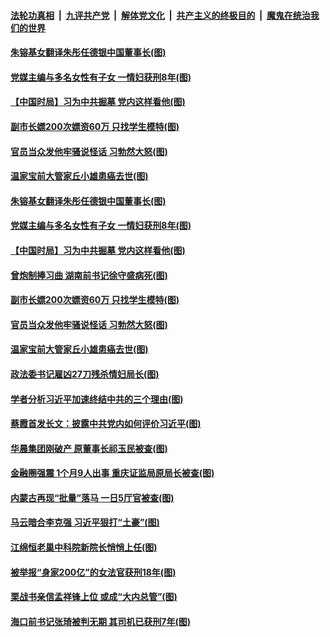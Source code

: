 ####  [法轮功真相](../../../../basic/blob/master/README.md?t=12071803) &nbsp;|&nbsp; [九评共产党](../../../../9ping.md/blob/master/README.md?t=12071803) &nbsp;|&nbsp; [解体党文化](../../../../jtdwh.md/blob/master/README.md?t=12071803)  &nbsp;|&nbsp; [共产主义的终极目的](../../../../gczydzjmd.md/blob/master/README.md?t=12071803) &nbsp;|&nbsp; [魔鬼在统治我们的世界](../../../../mgztzwmdsj.md/blob/master/README.md?t=12071803) 

#### [朱镕基女翻译朱彤任德银中国董事长(图)](../pages/p2/954959.md?t=12071803) 

#### [党媒主编与多名女性有子女 一情妇获刑8年(图)](../pages/p2/954948.md?t=12071803) 

#### [【中国时局】习为中共掘墓 党内这样看他(图)](../pages/p2/954902.md?t=12071803) 

#### [副市长嫖200次嫖资60万 只找学生模特(图)](../pages/p2/954893.md?t=12071803) 

#### [官员当众发他牢骚说怪话 习勃然大怒(图)](../pages/p2/954878.md?t=12071803) 

#### [温家宝前大管家丘小雄患癌去世(图)](../pages/p2/954873.md?t=12071803) 

#### [朱镕基女翻译朱彤任德银中国董事长(图)](../pages/p2/954959.md?t=12071803) 

#### [党媒主编与多名女性有子女 一情妇获刑8年(图)](../pages/p2/954948.md?t=12071803) 

#### [【中国时局】习为中共掘墓 党内这样看他(图)](../pages/p2/954902.md?t=12071803) 

#### [曾炮制捧习曲 湖南前书记徐守盛病死(图)](../pages/p2/954914.md?t=12071803) 

#### [副市长嫖200次嫖资60万 只找学生模特(图)](../pages/p2/954893.md?t=12071803) 


#### [官员当众发他牢骚说怪话 习勃然大怒(图)](../pages/p2/954878.md?t=12071803) 

#### [温家宝前大管家丘小雄患癌去世(图)](../pages/p2/954873.md?t=12071803) 

#### [政法委书记雇凶27刀残杀情妇局长(图)](../pages/p2/954833.md?t=12071803) 

#### [学者分析习近平加速终结中共的三个理由(图)](../pages/p2/954812.md?t=12071803) 

#### [蔡霞首发长文：披露中共党内如何评价习近平(图)](../pages/p2/954811.md?t=12071803) 

#### [华晨集团刚破产 原董事长祁玉民被查(图)](../pages/p2/954801.md?t=12071803) 

#### [金融圈强震 1个月9人出事 重庆证监局原局长被查(图)](../pages/p2/954796.md?t=12071803) 

#### [内蒙古再现“批量”落马 一日5厅官被查(图)](../pages/p2/954789.md?t=12071803) 


#### [马云暗合李克强 习近平狠打“土豪”(图)](../pages/p2/954599.md?t=12071803) 

#### [江绵恒老巢中科院新院长悄悄上任(图)](../pages/p2/954729.md?t=12071803) 

#### [被举报“身家200亿”的女法官获刑18年(图)](../pages/p2/954718.md?t=12071803) 

#### [栗战书亲信孟祥锋上位 或成“大内总管”(图)](../pages/p2/954681.md?t=12071803) 

#### [海口前书记张琦被判无期 其司机已获刑7年(图)](../pages/p2/954668.md?t=12071803) 

